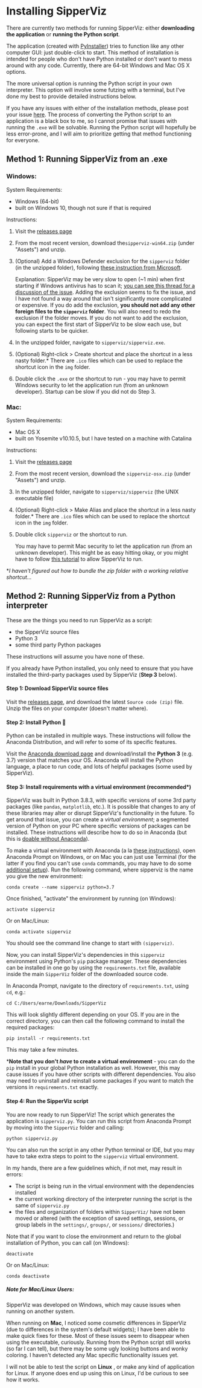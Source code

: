# Installing SipperViz

There are currently two methods for running SipperViz: either **downloading the application** or **running the Python script**.

The application (created with [PyInstaller](https://www.pyinstaller.org/)) tries to function like any other computer GUI: just double-click to start.  This method of installation is intended for people who don't have Python installed or don't want to mess around with any code.  Currently, there are 64-bit Windows and Mac OS X options.

The more universal option is running the Python script in your own interpreter.  This option will involve some futzing with a terminal, but I've done my best to provide detailed instructions below.

If you have any issues with either of the installation methods, please post your issue [here](https://github.com/earnestt1234/SipperViz/issues).  The process of converting the Python script to an application is a black box to me, so I cannot promise that issues with running the `.exe` will be solvable.  Running the Python script will hopefully be less error-prone, and I will aim to prioritize getting that method functioning for everyone.

## Method 1: Running SipperViz from an .exe

### Windows:

System Requirements:

- Windows (64-bit)
- built on Windows 10, though not sure if that is required

Instructions:

1. Visit the [releases page](https://github.com/earnestt1234/SipperViz/releases)

2. From the most recent version, download the`sipperviz-win64.zip` (under "Assets") and unzip.

3. (Optional) Add a Windows Defender exclusion for the `sipperviz` folder (in the unzipped folder), following [these instruction from Microsoft](https://support.microsoft.com/en-us/help/4028485/windows-10-add-an-exclusion-to-windows-security).  

   Explanation: SipperViz may be very slow to open (~1 min) when first starting if Windows antivirus has to scan it;  [you can see this thread for a discussion of the issue](http://pyinstaller.47505.x6.nabble.com/very-slow-start-td2089.html).  Adding the exclusion seems to fix the issue, and I have not found a way around that isn't significantly more complicated or expensive.  If you do add the exclusion, **you should not add any other foreign files to the `sipperviz` folder**.  You will also need to redo the exclusion if the folder moves.  If you do not want to add the exclusion, you can expect the first start of SipperViz to be slow each use, but following starts to be quicker.

4. In the unzipped folder, navigate to `sipperviz/sipperviz.exe`.

5. (Optional) Right-click > Create shortcut and place the shortcut in a less nasty folder.*  There are `.ico` files which can be used to replace the shortcut icon in the `img` folder.

6. Double click the `.exe` or the shortcut to run - you may have to permit Windows security to let the application run (from an unknown developer).  Startup can be slow if you did not do Step 3.

### Mac:

System Requirements:

- Mac OS X
- built on Yosemite v10.10.5, but I have tested on a machine with Catalina

Instructions:

1. Visit the [releases page](https://github.com/earnestt1234/SipperViz/releases)

2. From the most recent version, download the `sipperviz-osx.zip` (under "Assets") and unzip.

3. In the unzipped folder, navigate to `sipperviz/sipperviz` (the UNIX executable file)

4. (Optional) Right-click > Make Alias and place the shortcut in a less nasty folder.*  There are `.ico` files which can be used to replace the shortcut icon in the `img` folder.

5. Double click `sipperviz` or the shortcut to run.

   You may have to permit Mac security to let the application run (from an unknown developer).  This might be as easy hitting okay, or you might have to follow [this tutorial](https://www.imore.com/how-open-apps-anywhere-macos-catalina-and-mojave) to allow SipperViz to run.
   
   

*_I haven't figured out how to bundle the zip folder with a working relative shortcut..._



## Method 2: Running SipperViz from a Python interpreter

These are the things you need to run SipperViz as a script:

- the SipperViz source files
- Python 3 
- some third party Python packages

These instructions will assume you have none of these.   

If you already have Python installed, you only need to ensure that you have installed the third-party packages used by SipperViz (**Step 3** below).

#### Step 1: Download SipperViz source files

Visit the [releases page](https://github.com/earnestt1234/SipperViz/releases), and download the latest `Source code (zip)` file.  Unzip the files on your computer (doesn't matter where).

#### Step 2: Install Python​ :snake:

Python can be installed in multiple ways.  These instructions will follow the Anaconda Distribution, and will refer to some of its specific features.

Visit the [Anaconda download page](https://www.anaconda.com/distribution/) and download/install the **Python 3** (e.g. 3.7) version that matches your OS.  Anaconda will install the Python language, a place to run code, and lots of helpful packages (some used by SipperViz).

#### Step 3: Install requirements with a virtual environment (recommended*)

SipperViz was built in Python 3.8.3, with specific versions of some 3rd party packages (like `pandas`, `matplotlib`, etc.).  It is possible that changes to any of these libraries may alter or disrupt SipperViz's functionality in the future.  To get around that issue, you can create a *virtual environment*; a segmented version of Python on your PC where specific versions of packages can be installed.  These instructions will describe how to do so in Anaconda (but this is [doable without Anaconda](https://packaging.python.org/guides/installing-using-pip-and-virtual-environments/)).

To make a virtual environment with Anaconda (a la [these instructions](https://docs.anaconda.com/anaconda/user-guide/tasks/switch-environment/)), open Anaconda Prompt on Windows, or on Mac you can just use Terminal (for the latter if you find you can't use `conda` commands, you may have to do some [additional setup](https://towardsdatascience.com/how-to-successfully-install-anaconda-on-a-mac-and-actually-get-it-to-work-53ce18025f97)).  Run the following command, where sipperviz is the name you give the new environment:

```
conda create --name sipperviz python=3.7
```

Once finished, "activate" the environment by running (on Windows):

```
activate sipperviz
```

Or on Mac/Linux:

```
conda activate sipperviz
```

You should see the command line change to start with `(sipperviz)`.  

Now, you can install SipperViz's dependencies in this `sipperviz` environment using Python's `pip` package manager.  These dependencies can be installed in one go by using the `requirements.txt` file, available inside the main `SipperViz` folder of the downloaded source code.  

In Anaconda Prompt, navigate to the directory of `requirements.txt`, using `cd`, e.g.:

```
cd C:/Users/earne/Downloads/SipperViz
```

This will look slightly different depending on your OS.  If you are in the correct directory, you can then call the following command to install the required packages:

```
pip install -r requirements.txt
```

This may take a few minutes.  

***Note that you don't *have* to create a virtual environment** - you can do the `pip` install in your global Python installation as well.  However, this may cause issues if you have other scripts with different dependencies.  You also may need to uninstall and reinstall some packages if you want to match the versions in `requirements.txt` exactly.

#### Step 4: Run the SipperViz script

You are now ready to run SipperViz!  The script which generates the application is `sipperviz.py`.  You can run this script from Anaconda Prompt by moving into the `SipperViz` folder and calling:

```
python sipperviz.py
```

You can also run the script in any other Python terminal or IDE, but you may have to take extra steps to point to the `sipperviz` virtual environment.

In my hands, there are a few guidelines which, if not met, may result in errors:

- The script is being run in the virtual environment with the dependencies installed
- the current working directory of the interpreter running the script is the same of `sipperviz.py`
- the files and organization of folders within `SipperViz/` have not been moved or altered (with the exception of saved settings, sessions, or group labels in the `settings/`, `groups/`, or  `sessions/` directories.)

Note that if you want to close the environment and return to the global installation of Python, you can call (on Windows):

```
deactivate
```

Or on Mac/Linux:

```
conda deactivate
```

##### Note for Mac/Linux Users:

SipperViz was developed on Windows, which may cause issues when running on another system.

When running on **Mac**, I noticed some cosmetic differences in SipperViz (due to differences in the system's default widgets); I have been able to make quick fixes for these.  Most of these issues seem to disappear when using the executable, curiously.  Running from the Python script still works (so far I can tell), but there may be some ugly looking buttons and wonky coloring.  I haven't detected any Mac specific functionality issues yet.

I will not be able to test the script on **Linux** , or make any kind of application for Linux.  If anyone does end up using this on Linux, I'd be curious to see how it works.
